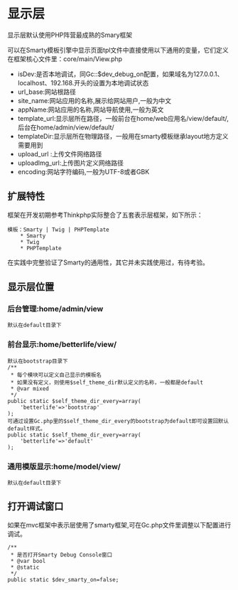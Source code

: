# 显示层
显示层默认使用PHP阵营最成熟的Smary框架

可以在Smarty模板引擎中显示页面tpl文件中直接使用以下通用的变量，它们定义在框架核心文件里：core/main/View.php

* isDev:是否本地调试，同Gc::$dev_debug_on配置，如果域名为127.0.0.1、localhost、192.168.开头的设置为本地调试状态
* url_base:网站根路径
* site_name:网站应用的名称,展示给网站用户,一般为中文
* appName:网站应用的名称,网站导航使用,一般为英文
* template_url:显示层所在路径，一般前台在home/web应用名/view/default/,后台在home/admin/view/default/
* templateDir:显示层所在物理路径，一般用在smarty模板继承layout地方定义需要用到
* upload_url   :上传文件网络路径
* uploadImg_url:上传图片定义网络路径
* encoding:网站字符编码,一般为UTF-8或者GBK

## 扩展特性
框架在开发初期参考Thinkphp实际整合了五套表示层框架，如下所示：

    模板：Smarty | Twig | PHPTemplate
        * Smarty
        * Twig
        * PHPTemplate

在实践中完整验证了Smarty的通用性，其它并未实践使用过，有待考验。


## 显示层位置
### 后台管理:home/admin/view

    默认在default目录下

### 前台显示:home/betterlife/view/

    默认在bootstrap目录下
    /**
     * 每个模块可以定义自己显示的模板名
     * 如果没有定义，则使用$self_theme_dir默认定义的名称，一般都是default
     * @var mixed
     */
    public static $self_theme_dir_every=array(
        'betterlife'=>'bootstrap'
    );
    可通过设置Gc.php里的$self_theme_dir_every的bootstrap为default即可设置回默认default样式。
    public static $self_theme_dir_every=array(
        'betterlife'=>'default'
    );

### 通用模版显示:home/model/view/

    默认在default目录下


## 打开调试窗口
如果在mvc框架中表示层使用了smarty框架,可在Gc.php文件里调整以下配置进行调试。

    /**
     * 是否打开Smarty Debug Console窗口
     * @var bool
     * @static
     */
    public static $dev_smarty_on=false;

